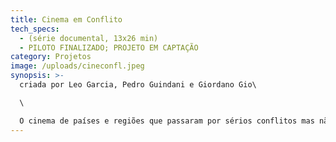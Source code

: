 ```yaml
---
title: Cinema em Conflito
tech_specs:
  - (série documental, 13x26 min)
  - PILOTO FINALIZADO; PROJETO EM CAPTAÇÃO
category: Projetos
image: /uploads/cineconfl.jpeg
synopsis: >-
  criada por Leo Garcia, Pedro Guindani e Giordano Gio\

  \

  O cinema de países e regiões que passaram por sérios conflitos mas não deixaram de refletir em imagens suas identidades.
---
```

